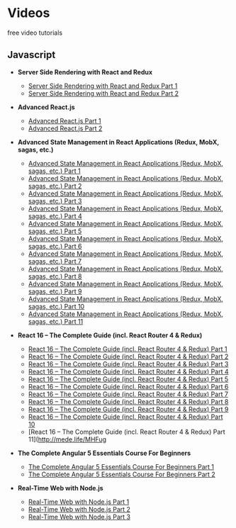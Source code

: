 # Videos
free video tutorials


## Javascript

* **Server Side Rendering with React and Redux**
  * [Server Side Rendering with React and Redux Part 1](http://mede.life/TDMym)
  * [Server Side Rendering with React and Redux Part 2](http://mede.life/QT7PP)

* **Advanced React.js**
  * [Advanced React.js Part 1](http://mede.life/ZY5m8)
  * [Advanced React.js Part 2](http://mede.life/MLtQ1)

* **Advanced State Management in React Applications (Redux, MobX, sagas, etc.)**
  * [Advanced State Management in React Applications (Redux, MobX, sagas, etc.) Part 1](http://mede.life/1hM3s)
  * [Advanced State Management in React Applications (Redux, MobX, sagas, etc.) Part 2](http://mede.life/HhIKP)
  * [Advanced State Management in React Applications (Redux, MobX, sagas, etc.) Part 3](http://mede.life/DY6YR)
  * [Advanced State Management in React Applications (Redux, MobX, sagas, etc.) Part 4](http://mede.life/YIv24)
  * [Advanced State Management in React Applications (Redux, MobX, sagas, etc.) Part 5](http://mede.life/36xpo)
  * [Advanced State Management in React Applications (Redux, MobX, sagas, etc.) Part 6](http://mede.life/wMhY0)
  * [Advanced State Management in React Applications (Redux, MobX, sagas, etc.) Part 7](http://mede.life/UNpoX)
  * [Advanced State Management in React Applications (Redux, MobX, sagas, etc.) Part 8](https://depositfiles.org/files/loihgihoh)
  * [Advanced State Management in React Applications (Redux, MobX, sagas, etc.) Part 9](http://mede.life/lPiBe)
  * [Advanced State Management in React Applications (Redux, MobX, sagas, etc.) Part 10](http://mede.life/CcE2F)
  * [Advanced State Management in React Applications (Redux, MobX, sagas, etc.) Part 11](http://mede.life/qXEH8)

* **React 16 – The Complete Guide (incl. React Router 4 & Redux)**
  * [React 16 – The Complete Guide (incl. React Router 4 & Redux) Part 1](http://mede.life/vAwEk)
  * [React 16 – The Complete Guide (incl. React Router 4 & Redux) Part 2](http://mede.life/8RmK1)
  * [React 16 – The Complete Guide (incl. React Router 4 & Redux) Part 3](http://mede.life/EpDdA)
  * [React 16 – The Complete Guide (incl. React Router 4 & Redux) Part 4](http://mede.life/ic6G8)
  * [React 16 – The Complete Guide (incl. React Router 4 & Redux) Part 5](http://mede.life/90aX8)
  * [React 16 – The Complete Guide (incl. React Router 4 & Redux) Part 6](http://mede.life/hJJ9D)
  * [React 16 – The Complete Guide (incl. React Router 4 & Redux) Part 7](http://mede.life/ajFuE)
  * [React 16 – The Complete Guide (incl. React Router 4 & Redux) Part 8](http://mede.life/dr62v)
  * [React 16 – The Complete Guide (incl. React Router 4 & Redux) Part 9](http://mede.life/K1iiu)
  * [React 16 – The Complete Guide (incl. React Router 4 & Redux) Part 10](http://mede.life/E2K4f)
  * [React 16 – The Complete Guide (incl. React Router 4 & Redux) Part 11](http://mede.life/MHFug

* **The Complete Angular 5 Essentials Course For Beginners**
  * [The Complete Angular 5 Essentials Course For Beginners Part 1](http://mede.life/7Dd02)
  * [The Complete Angular 5 Essentials Course For Beginners Part 2](http://mede.life/n2Hbg)

* **Real-Time Web with Node.js**
  * [Real-Time Web with Node.js Part 1](http://mede.life/Tmsh7)
  * [Real-Time Web with Node.js Part 2](http://mede.life/ON8Ca)
  * [Real-Time Web with Node.js Part 3](http://mede.life/mMt6N)
